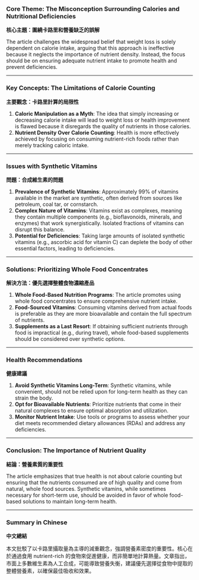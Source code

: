 ### Core Theme: The Misconception Surrounding Calories and Nutritional Deficiencies  
**核心主題：圍繞卡路里和營養缺乏的誤解**

The article challenges the widespread belief that weight loss is solely dependent on calorie intake, arguing that this approach is ineffective because it neglects the importance of nutrient density. Instead, the focus should be on ensuring adequate nutrient intake to promote health and prevent deficiencies.

---

### Key Concepts: The Limitations of Calorie Counting  
**主要觀念：卡路里計算的局限性**

1. **Caloric Manipulation as a Myth**: The idea that simply increasing or decreasing calorie intake will lead to weight loss or health improvement is flawed because it disregards the quality of nutrients in those calories.
2. **Nutrient Density Over Calorie Counting**: Health is more effectively achieved by focusing on consuming nutrient-rich foods rather than merely tracking caloric intake.

---

### Issues with Synthetic Vitamins  
**問題：合成維生素的問題**

1. **Prevalence of Synthetic Vitamins**: Approximately 99% of vitamins available in the market are synthetic, often derived from sources like petroleum, coal tar, or cornstarch.
2. **Complex Nature of Vitamins**: Vitamins exist as complexes, meaning they contain multiple components (e.g., bioflavonoids, minerals, and enzymes) that work synergistically. Isolated fractions of vitamins can disrupt this balance.
3. **Potential for Deficiencies**: Taking large amounts of isolated synthetic vitamins (e.g., ascorbic acid for vitamin C) can deplete the body of other essential factors, leading to deficiencies.

---

### Solutions: Prioritizing Whole Food Concentrates  
**解決方法：優先選擇整體食物濃縮產品**

1. **Whole Food-Based Nutrition Programs**: The article promotes using whole food concentrates to ensure comprehensive nutrient intake.
2. **Food-Sourced Vitamins**: Consuming vitamins derived from actual foods is preferable as they are more bioavailable and contain the full spectrum of nutrients.
3. **Supplements as a Last Resort**: If obtaining sufficient nutrients through food is impractical (e.g., during travel), whole food-based supplements should be considered over synthetic options.

---

### Health Recommendations  
**健康建議**

1. **Avoid Synthetic Vitamins Long-Term**: Synthetic vitamins, while convenient, should not be relied upon for long-term health as they can strain the body.
2. **Opt for Bioavailable Nutrients**: Prioritize nutrients that come in their natural complexes to ensure optimal absorption and utilization.
3. **Monitor Nutrient Intake**: Use tools or programs to assess whether your diet meets recommended dietary allowances (RDAs) and address any deficiencies.

---

### Conclusion: The Importance of Nutrient Quality  
**結論：營養素質的重要性**

The article emphasizes that true health is not about calorie counting but ensuring that the nutrients consumed are of high quality and come from natural, whole food sources. Synthetic vitamins, while sometimes necessary for short-term use, should be avoided in favor of whole food-based solutions to maintain long-term health.

---

### Summary in Chinese  
**中文總結**

本文批駁了以卡路里攝取量為主導的減重觀念，強調營養素密度的重要性。核心在於通過食用 nutrient-rich 的食物來促進健康，而非簡單地計算熱量。文章指出，市面上多數維生素為人工合成，可能導致營養失衡，建議優先選擇從食物中提取的整體營養素，以確保最佳吸收和效果。